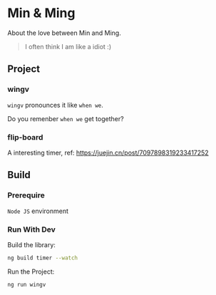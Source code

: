 # Min & Ming

About the love between Min and Ming.

> I often think I am like a idiot :)

## Project

### wingv

`wingv` pronounces it like `when we`.

Do you remenber `when we` get together?

### flip-board

A interesting timer, ref: https://juejin.cn/post/7097898319233417252

## Build

### Prerequire

`Node JS` environment

### Run With Dev

Build the library: 

```sh
ng build timer --watch
```

Run the Project: 

```sh
ng run wingv
```
